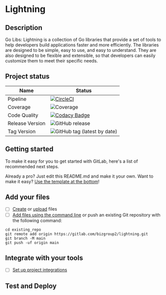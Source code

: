# Lightning

## Description

Go Libs: Lightning is a collection of Go libraries that provide a set of tools to help developers build applications faster and more efficiently. The libraries are designed to be simple, easy to use, and easy to understand. They are also designed to be flexible and extensible, so that developers can easily customize them to meet their specific needs.

## Project status

| Name            | Status                                                                                                                                                                                                                                                    |
|-----------------|-----------------------------------------------------------------------------------------------------------------------------------------------------------------------------------------------------------------------------------------------------------|
| Pipeline        | [![CircleCI](https://dl.circleci.com/status-badge/img/circleci/Nur6mXEFG9qEiztTeZh7R9/AKZQkEe9aCbcR1kLJk4amp/tree/main.svg?style=shield)](https://dl.circleci.com/status-badge/redirect/circleci/Nur6mXEFG9qEiztTeZh7R9/AKZQkEe9aCbcR1kLJk4amp/tree/main) |
| Coverage        | ![Coverage](https://coveralls.io/repos/github/viebiz/lit/badge.svg?branch=main)                                                                                                                                                                           |
| Code Quality    | [![Codacy Badge](https://app.codacy.com/project/badge/Grade/c6d7a11459994e3984fd2ae2008839d1)](https://app.codacy.com/gh/viebiz/lit/dashboard?utm_source=gh&utm_medium=referral&utm_content=&utm_campaign=Badge_grade)                                    |
| Release Version | ![GitHub release](https://img.shields.io/github/v/release/viebiz/lib?include_prereleases)                                                                                                                                                                 |
| Tag Version     | ![GitHub tag (latest by date)](https://img.shields.io/github/v/tag/viebiz/lit)                                                                                                                                                                            |



## Getting started

To make it easy for you to get started with GitLab, here's a list of recommended next steps.

Already a pro? Just edit this README.md and make it your own. Want to make it easy? [Use the template at the bottom](#editing-this-readme)!

## Add your files

- [ ] [Create](https://docs.gitlab.com/ee/user/project/repository/web_editor.html#create-a-file) or [upload](https://docs.gitlab.com/ee/user/project/repository/web_editor.html#upload-a-file) files
- [ ] [Add files using the command line](https://docs.gitlab.com/ee/gitlab-basics/add-file.html#add-a-file-using-the-command-line) or push an existing Git repository with the following command:

```
cd existing_repo
git remote add origin https://gitlab.com/bizgroup2/lightning.git
git branch -M main
git push -uf origin main
```

## Integrate with your tools

- [ ] [Set up project integrations](https://gitlab.com/bizgroup2/lightning/-/settings/integrations)

## Test and Deploy
